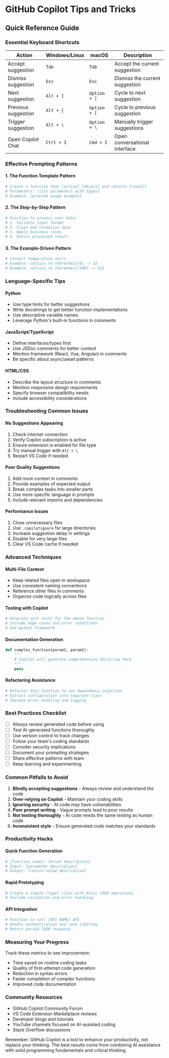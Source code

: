# GitHub Copilot Tips and Tricks

## Quick Reference Guide

### Essential Keyboard Shortcuts

| Action              | Windows/Linux | macOS        | Description                    |
| ------------------- | ------------- | ------------ | ------------------------------ |
| Accept suggestion   | `Tab`         | `Tab`        | Accept the current suggestion  |
| Dismiss suggestion  | `Esc`         | `Esc`        | Dismiss the current suggestion |
| Next suggestion     | `Alt + ]`     | `Option + ]` | Cycle to next suggestion       |
| Previous suggestion | `Alt + [`     | `Option + [` | Cycle to previous suggestion   |
| Trigger suggestion  | `Alt + \`     | `Option + \` | Manually trigger suggestions   |
| Open Copilot Chat   | `Ctrl + I`    | `Cmd + I`    | Open conversational interface  |

### Effective Prompting Patterns

#### 1. The Function Template Pattern

```python
# Create a function that [action] [object] and returns [result]
# Parameters: [list parameters with types]
# Example: [provide usage example]
```

#### 2. The Step-by-Step Pattern

```python
# Function to process user data:
# 1. Validate input format
# 2. Clean and normalize data
# 3. Apply business rules
# 4. Return processed result
```

#### 3. The Example-Driven Pattern

```python
# Convert temperature units
# Example: celsius_to_fahrenheit(0) -> 32
# Example: celsius_to_fahrenheit(100) -> 212
```

### Language-Specific Tips

#### Python

- Use type hints for better suggestions
- Write docstrings to get better function implementations
- Use descriptive variable names
- Leverage Python's built-in functions in comments

#### JavaScript/TypeScript

- Define interfaces/types first
- Use JSDoc comments for better context
- Mention framework (React, Vue, Angular) in comments
- Be specific about async/await patterns

#### HTML/CSS

- Describe the layout structure in comments
- Mention responsive design requirements
- Specify browser compatibility needs
- Include accessibility considerations

### Troubleshooting Common Issues

#### No Suggestions Appearing

1. Check internet connection
2. Verify Copilot subscription is active
3. Ensure extension is enabled for file type
4. Try manual trigger with `Alt + \`
5. Restart VS Code if needed

#### Poor Quality Suggestions

1. Add more context in comments
2. Provide examples of expected output
3. Break complex tasks into smaller parts
4. Use more specific language in prompts
5. Include relevant imports and dependencies

#### Performance Issues

1. Close unnecessary files
2. Use `.copilotignore` for large directories
3. Increase suggestion delay in settings
4. Disable for very large files
5. Clear VS Code cache if needed

### Advanced Techniques

#### Multi-File Context

- Keep related files open in workspace
- Use consistent naming conventions
- Reference other files in comments
- Organize code logically across files

#### Testing with Copilot

```python
# Generate unit tests for the above function
# Include edge cases and error conditions
# Use pytest framework
```

#### Documentation Generation

```python
def complex_function(param1, param2):
    """
    # Copilot will generate comprehensive docstring here
    """
    pass
```

#### Refactoring Assistance

```python
# Refactor this function to use dependency injection
# Extract configuration into separate class
# Improve error handling and logging
```

### Best Practices Checklist

- [ ] Always review generated code before using
- [ ] Test AI-generated functions thoroughly
- [ ] Use version control to track changes
- [ ] Follow your team's coding standards
- [ ] Consider security implications
- [ ] Document your prompting strategies
- [ ] Share effective patterns with team
- [ ] Keep learning and experimenting

### Common Pitfalls to Avoid

1. **Blindly accepting suggestions** - Always review and understand the code
2. **Over-relying on Copilot** - Maintain your coding skills
3. **Ignoring security** - AI code may have vulnerabilities
4. **Poor prompt writing** - Vague prompts lead to poor results
5. **Not testing thoroughly** - AI code needs the same testing as human code
6. **Inconsistent style** - Ensure generated code matches your standards

### Productivity Hacks

#### Quick Function Generation

```python
# [function_name]: [brief description]
# Input: [parameter description]
# Output: [return value description]
```

#### Rapid Prototyping

```python
# Create a simple [type] class with basic CRUD operations
# Include validation and error handling
```

#### API Integration

```python
# Function to call [API_NAME] API
# Handle authentication and rate limiting
# Return parsed JSON response
```

### Measuring Your Progress

Track these metrics to see improvement:

- Time saved on routine coding tasks
- Quality of first-attempt code generation
- Reduction in syntax errors
- Faster completion of complex functions
- Improved code documentation

### Community Resources

- GitHub Copilot Community Forum
- VS Code Extension Marketplace reviews
- Developer blogs and tutorials
- YouTube channels focused on AI-assisted coding
- Stack Overflow discussions

Remember: GitHub Copilot is a tool to enhance your productivity, not replace your thinking. The best results come from combining AI assistance with solid programming fundamentals and critical thinking.
